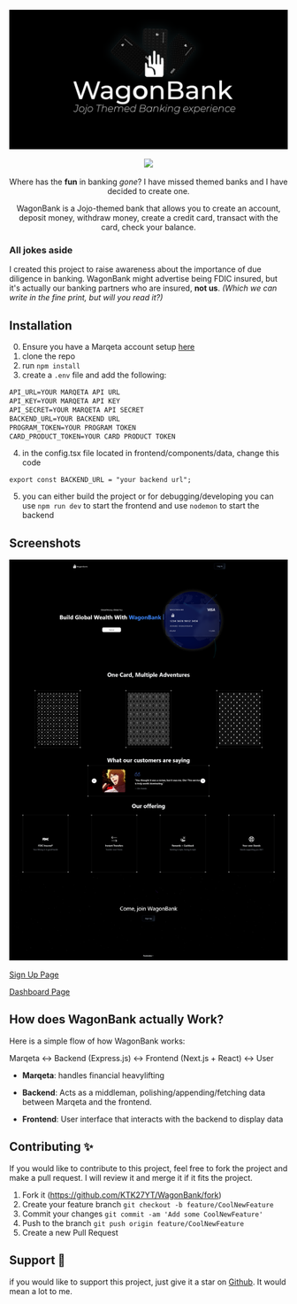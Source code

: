 ![](pictures/banner.png)

<p align="center">
<img src="https://img.shields.io/badge/License-MIT-yellow.svg"></img>
</p>
<p align="center">
Where has the <b>fun</b> in banking <i>gone</i>? I have missed themed banks and I have decided to create one. 
</p>
<p align="center">
WagonBank is a Jojo-themed bank that allows you to create an account, deposit money, withdraw money, create a credit card, transact with the card, check your balance.
</p>

<h3>All jokes aside</h3>

I created this project to raise awareness about the importance of due diligence in banking. WagonBank might advertise being FDIC insured, but it's actually our banking partners who are insured, <b>not us</b>. <i>(Which we can write in the fine print, but will you read it?)</i>


</p>

## Installation
0. Ensure you have a Marqeta account setup [here](https://app.marqeta.com/development)
1. clone the repo
2. run `npm install`
3. create a `.env` file and add the following:
```
API_URL=YOUR MARQETA API URL
API_KEY=YOUR MARQETA API KEY
API_SECRET=YOUR MARQETA API SECRET
BACKEND_URL=YOUR BACKEND URL
PROGRAM_TOKEN=YOUR PROGRAM TOKEN
CARD_PRODUCT_TOKEN=YOUR CARD PRODUCT TOKEN
```
4. in the config.tsx file located in frontend/components/data, change this code
```
export const BACKEND_URL = "your backend url";
```
5. you can either build the project or for debugging/developing you can use `npm run dev` to start the frontend and use `nodemon` to start the backend


## Screenshots

![Home Page](pictures/homepage.png)

[Sign Up Page](pictures/signup_page.png)

[Dashboard Page](pictures/dashboard.png)



## How does WagonBank actually Work?
Here is a simple flow of how WagonBank works:

Marqeta  <->  Backend (Express.js) <->  Frontend (Next.js + React) <-> User

- **Marqeta**: handles financial heavylifting

- **Backend**: Acts as a middleman, polishing/appending/fetching data between Marqeta and the frontend.

- **Frontend**: User interface that interacts with the backend to display data

## Contributing :sparkles:
If you would like to contribute to this project, feel free to fork the project and make a pull request. I will review it and merge it if it fits the project.

1. Fork it (https://github.com/KTK27YT/WagonBank/fork)
2. Create your feature branch ```git checkout -b feature/CoolNewFeature```
3. Commit your changes ```git commit -am 'Add some CoolNewFeature'```
4. Push to the branch ```git push origin feature/CoolNewFeature```
5. Create a new Pull Request


## Support :star2:
if you would like to support this project, just give it a star on [Github](https://github.com/KTK27YT/WagonBank). It would mean a lot to me.